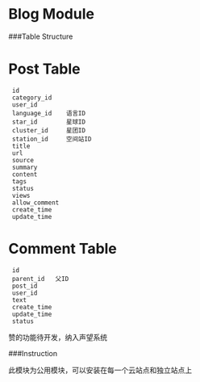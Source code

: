 Blog Module
===========

###Table Structure

# Post Table
```
 id
 category_id
 user_id        
 language_id    语言ID
 star_id        星球ID    
 cluster_id     星团ID
 station_id     空间站ID
 title
 url
 source
 summary
 content
 tags
 status
 views
 allow_comment
 create_time
 update_time
```

# Comment Table
```
 id
 parent_id   父ID
 post_id
 user_id
 text
 create_time
 update_time
 status
```  
赞的功能待开发，纳入声望系统

###Instruction

此模块为公用模块，可以安装在每一个云站点和独立站点上


